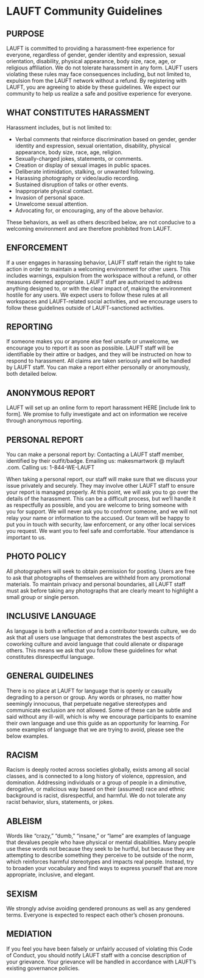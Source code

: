 # LAUFT Community Guidelines
## PURPOSE
 LAUFT is committed to providing a harassment-free experience for everyone, regardless of gender, gender identity and expression, sexual orientation, disability, physical appearance, body size, race, age, or religious affiliation. We do not tolerate harassment in any form. LAUFT users violating these rules may face consequences including, but not limited to, expulsion from the LAUFT network without a refund. By registering with LAUFT, you are agreeing to abide by these guidelines. We expect our community to help us realize a safe and positive experience for everyone.



## WHAT CONSTITUTES HARASSMENT

Harassment includes, but is not limited to:
* Verbal comments that reinforce discrimination based on gender, gender identity and expression, sexual orientation, disability, physical appearance, body size, race, age, religion.
*  Sexually-charged jokes, statements, or comments.
* Creation or display of sexual images in public spaces.
* Deliberate intimidation, stalking, or unwanted following.
* Harassing photography or video/audio recording.
* Sustained disruption of talks or other events.
* Inappropriate physical contact.
* Invasion of personal space.
* Unwelcome sexual attention.
* Advocating for, or encouraging, any of the above behavior.

These behaviors, as well as others described below, are not conducive to a welcoming environment and are therefore prohibited from LAUFT.

## ENFORCEMENT
If a user engages in harassing behavior, LAUFT staff retain the right to take action in order to maintain a welcoming environment for other users. This includes warnings, expulsion from the workspace without a refund, or other measures deemed appropriate. LAUFT staff are authorized to address anything designed to, or with the clear impact of, making the environment hostile for any users. We expect users to follow these rules at all workspaces and LAUFT-related social activities, and we encourage users to follow these guidelines outside of LAUFT-sanctioned activities.

## REPORTING
If someone makes you or anyone else feel unsafe or unwelcome, we encourage you to report it as soon as possible. LAUFT staff will be identifiable by their attire or badges, and they will be instructed on how to respond to harassment. All claims are taken seriously and will be handled by LAUFT staff. You can make a report either personally or anonymously, both detailed below.

## ANONYMOUS REPORT

LAUFT will set up an online form to report harassment HERE [include link to form]. We promise to fully investigate and act on information we receive through anonymous reporting.

## PERSONAL REPORT
You can make a personal report by: Contacting a LAUFT staff member, identified by their outfit/badge. Emailing us: makesmartwork @ mylauft .com. Calling us: 1-844-WE-LAUFT

When taking a personal report, our staff will make sure that we discuss your issue privately and securely. They may involve other LAUFT staff to ensure your report is managed properly. At this point, we will ask you to go over the details of the harassment. This can be a difficult process, but we’ll handle it as respectfully as possible, and you are welcome to bring someone with you for support. We will never ask you to confront someone, and we will not relay your name or information to the accused. Our team will be happy to put you in touch with security, law enforcement, or any other local services you request. We want you to feel safe and comfortable. Your attendance is important to us.


## PHOTO POLICY
All photographers will seek to obtain permission for posting. Users are free to ask that photographs of themselves are withheld from any promotional materials. To maintain privacy and personal boundaries, all LAUFT staff must ask before taking any photographs that are clearly meant to highlight a small group or single person.
## INCLUSIVE LANGUAGE
As language is both a reflection of and a contributor towards culture, we do ask that all users use language that demonstrates the best aspects of coworking culture and avoid language that could alienate or disparage others. This means we ask that you follow these guidelines for what constitutes disrespectful language.
## GENERAL GUIDELINES
There is no place at LAUFT for language that is openly or casually degrading to a person or group. Any words or phrases, no matter how seemingly innocuous, that perpetuate negative stereotypes and communicate exclusion are not allowed. Some of these can be subtle and said without any ill-will, which is why we encourage participants to examine their own language and use this guide as an opportunity for learning. For some examples of language that we are trying to avoid, please see the below examples.
## RACISM
Racism is deeply rooted across societies globally, exists among all social classes, and is connected to a long history of violence, oppression, and domination. Addressing individuals or a group of people in a diminutive, derogative, or malicious way based on their (assumed) race and ethnic background is racist, disrespectful, and harmful. We do not tolerate any racist behavior, slurs, statements, or jokes.
## ABLEISM
Words like “crazy,” “dumb,” “insane,” or “lame” are examples of language that devalues people who have physical or mental disabilities. Many people use these words not because they seek to be hurtful, but because they are attempting to describe something they perceive to be outside of the norm, which reinforces harmful stereotypes and impacts real people. Instead, try to broaden your vocabulary and find ways to express yourself that are more appropriate, inclusive, and elegant.
## SEXISM
We strongly advise avoiding gendered pronouns as well as any gendered terms. Everyone is expected to respect each other’s chosen pronouns.
## MEDIATION
If you feel you have been falsely or unfairly accused of violating this Code of Conduct, you should notify LAUFT staff with a concise description of your grievance. Your grievance will be handled in accordance with LAUFT’s existing governance policies.

